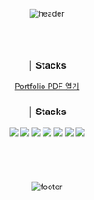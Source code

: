 <div align="center">
  
  ![header](https://capsule-render.vercel.app/api?type=slice&color=0:ffffff,100:A9E2F3&height=150&section=header&text=Hugh's&fontSize=30&animation=fadeIn&fontAlign=90&fontColor=ffffff)

  <br><br>
  ### **│ Stacks**　　　　　　　　　　　　　　　　　　　　　　　　　　　　
  [Portfolio PDF 열기](https://github.com/hugh-eu/portfolio/blob/main/PORTFOLIO_HSPARK.pdf)
  ### **│ Stacks**　　　　　　　　　　　　　　　　　　　　　　　　　　　　
  <img src="https://img.shields.io/badge/Python-3776AB?style=flat&logo=Python&logoColor=white"/>
  <img src="https://img.shields.io/badge/C-A8B9CC?style=flat&logo=C&logoColor=white"/>
  <img src="https://img.shields.io/badge/C++-00599C?style=flat&logo=C++&logoColor=white"/>
  <img src="https://img.shields.io/badge/JavaScript-F7DF1E?style=flat&logo=JavaScript&logoColor=white"/>
  <img src="https://img.shields.io/badge/jQuery-0769AD?style=flat&logo=jQuery&logoColor=white"/>
  <img src="https://img.shields.io/badge/HTML5-E34F26?style=flat&logo=HTML5&logoColor=white"/>
  <img src="https://img.shields.io/badge/CSS3-1572B6?style=flat&logo=CSS3&logoColor=white"/>

  <br><br><br>

  ![footer](https://capsule-render.vercel.app/api?type=slice&color=0:ffffff,100:A9E2F3&height=150&section=footer&text=:>&fontSize=30&animation=fadeIn&fontAlign=5&fontColor=ffffff)
  
</div>
